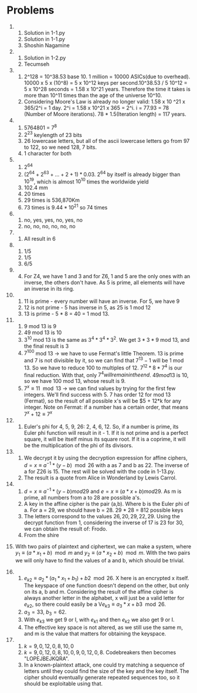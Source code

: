 # Problems

1. 
    1. Solution in 1-1.py
    2. Solution in 1-1.py
    3. Shoshin Nagamine  

2. 
    1. Solution in 1-2.py
    2. Tecumseh  

3. 
    1. 2^128 = 10^38.53 base 10. 1 million = 10000 ASICs(due to overhead). 10000 x 5 x (10^8) = 5 x 10^12 keys per second.10^38.53 / 5 10^12 = 5 x 10^28 seconds = 1.58 x 10^21 years. Therefore the time it takes is more than 10^11 times than the age of the universe 10^10.
    2. Considering Moore's Law is already no longer valid: 1.58 x 10 ^21 x 365/2^i = 1 day. 2^i = 1.58 x 10^21 x 365 = 2^i. i = 77.93 = 78 (Number of Moore iterations). 78 * 1.5(Iteration length) = 117 years.  

4. 
    1. 5764801 = $7^8$
    2. $2^23$ keylength of 23 bits
    3. 26 lowercase letters, but all of the ascii lowercase letters go from 97 to 122, so we need 128, 7 bits.
    4. 1 character for both  

5.  
    1. $2^64$
    2. $(2^64+2^63+...+2+1)*0.03$. $2^64$ by itself is already bigger than $10^19$, which is almost $10^10$ times the worldwide yield
    3. 102.4 mm
    4. 20 times
    5. 29 times is 536,870Km
    6. 73 times is $9.44*10^21$ so 74 times  

6.  
    1. no, yes, yes, no, yes, no
    2. no, no, no, no, no, no  

7.  
    1. All result in 6

8. 
    1. 1/5
    2. 1/5
    3. 6/5

9. 
   4. For Z4, we have 1 and 3 and for Z6, 1 and 5 are the only ones with an inverse, the others don't have. As 5 is prime, all elements will have an inverse in its ring.

10. 
    1. 11 is prime - every number will have an inverse. For 5, we have 9
    2. 12 is not prime - 5 has inverse in 5, as 25 is 1 mod 12
    3. 13 is prime - 5 * 8 = 40 = 1 mod 13.

11. 
    1. 9 mod 13 is 9
    2. 49 mod 13 is 10
    3. $3^10$ mod 13 is the same as $3^4*3^4*3^2$. We get $3*3*9$ mod 13, and the final result is 3
    4. $7^100$ mod 13 -> we have to use Fermat's little Theorem. 13 is prime and 7 is not divisible by it, so we can find that $7^13-1$ will be 1 mod 13. So we have to reduce 100 to multiples of 12. $7^12*8 * 7^4$ is our final reduction. With that, only $7^4 will remain in the end$. $49 mod 13$ is 10, so we have 100 mod 13, whose result is 9.
    5. $7^x\equiv 11 \mod 13$ ->  we can find values by trying for the first few integers. We'll find success with 5. 7 has order 12 for mod 13 (Fermat), so the result of all possible x's will be $5 + 12*k for any integer.
    Note on Fermat: if a number has a certain order, that means $7^x+12 \equiv 7^x$  

12.  
    1. Euler's phi for 4, 5, 9, 26: 2, 4, 6, 12. So, if a number is prime, its Euler phi function will result in it - 1. If it is not prime and is a perfect square, it will be itself minus its square root. If it is a coprime, it will be the multiplication of the phi of its divisors.  

13.  
    1. We decrypt it by using the decryption expression for affine ciphers, $d= x \equiv a^{-1}*(y-b)\mod 26$ with a as 7 and b as 22. The inverse of a for Z26 is 15. The rest will be solved with the code in 1-13.py. 
    2. The result is a quote from Alice in Wonderland by Lewis Carrol.

14.  
    1. $d= x \equiv a^{-1}*(y-b)mod29$ and $e= x \equiv (a*x+b)mod29$. As m is prime, all numbers from a to 28 are possible a's.
    2. A key in the affine cipher is the pair (a,b). Where b is the Euler phi of a. For a = 29, we should have b = 28. 29 * 28 = 812 possible keys
    3. The letters correspond to the values $26, 20, 29, 22, 29$. Using the decrypt function from 1, considering the inverse of 17 is 23 for 30,  we can obtain the result of: Frodo.
    4. From the shire  

15.  
    With two pairs of plaintext and ciphertext, we can make a system, where $y_{1}\equiv (a*x_{1}+b) \mod m$ and $y_{2}\equiv (a*x_{2}+b) \mod m$.
    With the two pairs we will only have to find the values of a and b, which should be trivial.  

16. 
    1. $e_{k2}\equiv a_2*(a_1*x_1 + b_1) + b2 \mod 26$. X here is an encrypted x itself. The keyspace of one function doesn't depend on the other, but only on its a, b and m. Considering the result of the affine cipher is always another letter in the alphabet, x will just be a valid letter for $e_{k2}$, so there could easily be a V$e_{k3}\equiv a_3*x + b3 \mod 26$.
    2. $a_3=33$, $b_3=62$.
    3. With $e_{k3}$ we get 9 or I, with $e_{k1}$ and then $e_{k2}$ we also get 9 or I.
    4. The effective key space is not altered, as we still use the same m, and m is the value that matters for obtaining the keyspace.  

17.  
    1. $k = 9, 0, 12, 0, 8, 10, 0$
    2. $k = 9, 0, 12, 0, 8, 10, 0, 9, 0, 12, 0, 8$. Codebreakers then becomes "LOPEJBEJKQRA".
    3. In a known-plaintext attack, one could try matching a sequence of letters until they could find the size of the key and the key itself. The cipher should eventually generate repeated sequences too, so it should be exploitable using that. 

